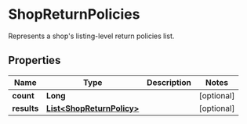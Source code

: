 

# ShopReturnPolicies

Represents a shop's listing-level return policies list.

## Properties

| Name | Type | Description | Notes |
|------------ | ------------- | ------------- | -------------|
|**count** | **Long** |  |  [optional] |
|**results** | [**List&lt;ShopReturnPolicy&gt;**](ShopReturnPolicy.md) |  |  [optional] |



